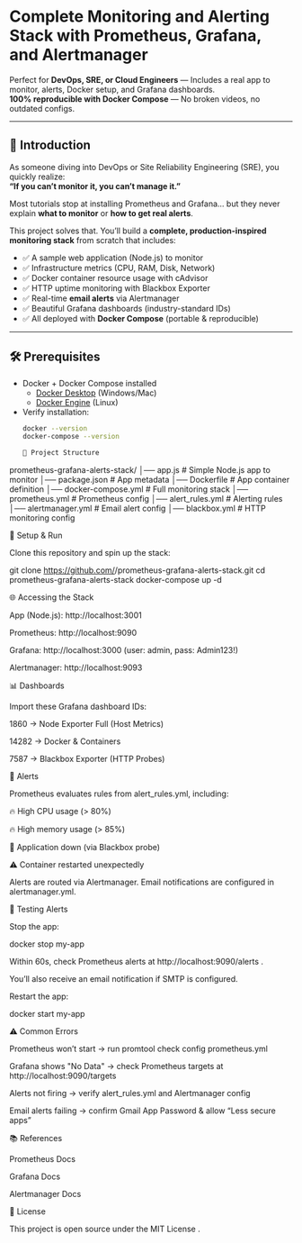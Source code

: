 # Complete Monitoring and Alerting Stack with Prometheus, Grafana, and Alertmanager

Perfect for **DevOps, SRE, or Cloud Engineers** — Includes a real app to monitor, alerts, Docker setup, and Grafana dashboards.  
**100% reproducible with Docker Compose** — No broken videos, no outdated configs.  

---

## 👋 Introduction
As someone diving into DevOps or Site Reliability Engineering (SRE), you quickly realize:  
**“If you can’t monitor it, you can’t manage it.”**

Most tutorials stop at installing Prometheus and Grafana… but they never explain **what to monitor** or **how to get real alerts**.  

This project solves that. You’ll build a **complete, production-inspired monitoring stack** from scratch that includes:  
- ✅ A sample web application (Node.js) to monitor  
- ✅ Infrastructure metrics (CPU, RAM, Disk, Network)  
- ✅ Docker container resource usage with cAdvisor  
- ✅ HTTP uptime monitoring with Blackbox Exporter  
- ✅ Real-time **email alerts** via Alertmanager  
- ✅ Beautiful Grafana dashboards (industry-standard IDs)  
- ✅ All deployed with **Docker Compose** (portable & reproducible)  

---

## 🛠️ Prerequisites
- Docker + Docker Compose installed  
  - [Docker Desktop](https://docs.docker.com/desktop/) (Windows/Mac)  
  - [Docker Engine](https://docs.docker.com/engine/install/) (Linux)  
- Verify installation:
  ```bash
  docker --version
  docker-compose --version

  📂 Project Structure
prometheus-grafana-alerts-stack/
│── app.js                # Simple Node.js app to monitor
│── package.json           # App metadata
│── Dockerfile             # App container definition
│── docker-compose.yml     # Full monitoring stack
│── prometheus.yml         # Prometheus config
│── alert_rules.yml        # Alerting rules
│── alertmanager.yml       # Email alert config
│── blackbox.yml           # HTTP monitoring config

🚀 Setup & Run

Clone this repository and spin up the stack:

git clone https://github.com/<your-username>/prometheus-grafana-alerts-stack.git
cd prometheus-grafana-alerts-stack
docker-compose up -d

🌐 Accessing the Stack

App (Node.js): http://localhost:3001

Prometheus: http://localhost:9090

Grafana: http://localhost:3000
 (user: admin, pass: Admin123!)

Alertmanager: http://localhost:9093

📊 Dashboards

Import these Grafana dashboard IDs:

1860 → Node Exporter Full (Host Metrics)

14282 → Docker & Containers

7587 → Blackbox Exporter (HTTP Probes)

📢 Alerts

Prometheus evaluates rules from alert_rules.yml, including:

🔥 High CPU usage (> 80%)

🔥 High memory usage (> 85%)

🚨 Application down (via Blackbox probe)

⚠️ Container restarted unexpectedly

Alerts are routed via Alertmanager. Email notifications are configured in alertmanager.yml.

🧪 Testing Alerts

Stop the app:

docker stop my-app


Within 60s, check Prometheus alerts at http://localhost:9090/alerts
.

You’ll also receive an email notification if SMTP is configured.

Restart the app:

docker start my-app

⚠️ Common Errors

Prometheus won’t start → run promtool check config prometheus.yml

Grafana shows "No Data" → check Prometheus targets at http://localhost:9090/targets

Alerts not firing → verify alert_rules.yml and Alertmanager config

Email alerts failing → confirm Gmail App Password & allow “Less secure apps”

📚 References

Prometheus Docs

Grafana Docs

Alertmanager Docs

📜 License

This project is open source under the MIT License
.

